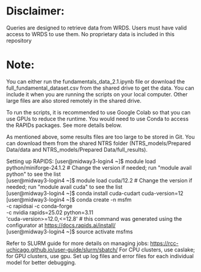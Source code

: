 # Disclaimer: 
Queries are designed to retrieve data from WRDS. Users must have valid access to WRDS to use them. No proprietary data is included in this repository

# Note: 
You can either run the fundamentals_data_2.1.ipynb file or download the full_fundamental_dataset.csv from the shared drive to get the data. You can include it when you are running the scripts on your local computer. Other large files are also stored remotely in the shared drive.

To run the scripts, it is recommended to use Google Colab so that you can use GPUs to reduce the runtime. You would need to use Conda to access the RAPIDs packages. See more details below. 

As mentioned above, some results files are too large to be stored in Git. You can download them from the shared NTRS folder (NTRS_models/Prepared Data/data and NTRS_models/Prepared Data/full_results).

Setting up RAPIDS:
[user@midway3-login4 ~]$ module load python/miniforge-24.1.2  # Change the version if needed; run "module avail python" to see the list \
[user@midway3-login4 ~]$ module load cuda/12.2  # Change the version if needed; run "module avail cuda" to see the list \
[user@midway3-login4 ~]$ conda install cuda-cudart cuda-version=12 \
[user@midway3-login4 ~]$ conda create -n msfm \
-c rapidsai -c conda-forge \
-c nvidia rapids=25.02 python=3.11 \
'cuda-version>=12.0,<=12.8'  # this command was generated using the configurator at https://docs.rapids.ai/install/ \
[user@midway3-login4 ~]$ source activate msfms

Refer to SLURM guide for more details on managing jobs: https://rcc-uchicago.github.io/user-guide/slurm/sbatch/
For CPU clusters, use caslake; for GPU clusters, use gpu. Set up log files and error files for each individual model for better debugging.
